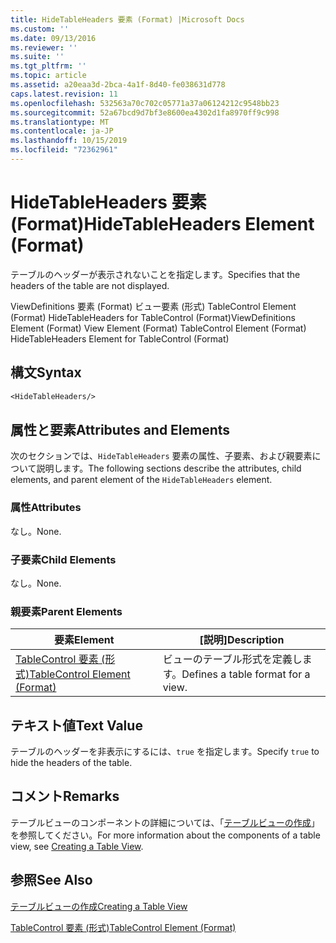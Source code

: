 ```yaml
---
title: HideTableHeaders 要素 (Format) |Microsoft Docs
ms.custom: ''
ms.date: 09/13/2016
ms.reviewer: ''
ms.suite: ''
ms.tgt_pltfrm: ''
ms.topic: article
ms.assetid: a20eaa3d-2bca-4a1f-8d40-fe038631d778
caps.latest.revision: 11
ms.openlocfilehash: 532563a70c702c05771a37a06124212c9548bb23
ms.sourcegitcommit: 52a67bcd9d7bf3e8600ea4302d1fa8970ff9c998
ms.translationtype: MT
ms.contentlocale: ja-JP
ms.lasthandoff: 10/15/2019
ms.locfileid: "72362961"
---
```

# <a name="hidetableheaders-element-format"></a><span data-ttu-id="fc7d5-102">HideTableHeaders 要素 (Format)</span><span class="sxs-lookup"><span data-stu-id="fc7d5-102">HideTableHeaders Element (Format)</span></span>

<span data-ttu-id="fc7d5-103">テーブルのヘッダーが表示されないことを指定します。</span><span class="sxs-lookup"><span data-stu-id="fc7d5-103">Specifies that the headers of the table are not displayed.</span></span>

<span data-ttu-id="fc7d5-104">ViewDefinitions 要素 (Format) ビュー要素 (形式) TableControl Element (Format) HideTableHeaders for TableControl (Format)</span><span class="sxs-lookup"><span data-stu-id="fc7d5-104">ViewDefinitions Element (Format) View Element (Format) TableControl Element (Format) HideTableHeaders Element for TableControl (Format)</span></span>

## <a name="syntax"></a><span data-ttu-id="fc7d5-105">構文</span><span class="sxs-lookup"><span data-stu-id="fc7d5-105">Syntax</span></span>

```vb
<HideTableHeaders/>
```

## <a name="attributes-and-elements"></a><span data-ttu-id="fc7d5-106">属性と要素</span><span class="sxs-lookup"><span data-stu-id="fc7d5-106">Attributes and Elements</span></span>

<span data-ttu-id="fc7d5-107">次のセクションでは、`HideTableHeaders` 要素の属性、子要素、および親要素について説明します。</span><span class="sxs-lookup"><span data-stu-id="fc7d5-107">The following sections describe the attributes, child elements, and parent element of the `HideTableHeaders` element.</span></span>

### <a name="attributes"></a><span data-ttu-id="fc7d5-108">属性</span><span class="sxs-lookup"><span data-stu-id="fc7d5-108">Attributes</span></span>

<span data-ttu-id="fc7d5-109">なし。</span><span class="sxs-lookup"><span data-stu-id="fc7d5-109">None.</span></span>

### <a name="child-elements"></a><span data-ttu-id="fc7d5-110">子要素</span><span class="sxs-lookup"><span data-stu-id="fc7d5-110">Child Elements</span></span>

<span data-ttu-id="fc7d5-111">なし。</span><span class="sxs-lookup"><span data-stu-id="fc7d5-111">None.</span></span>

### <a name="parent-elements"></a><span data-ttu-id="fc7d5-112">親要素</span><span class="sxs-lookup"><span data-stu-id="fc7d5-112">Parent Elements</span></span>

|<span data-ttu-id="fc7d5-113">要素</span><span class="sxs-lookup"><span data-stu-id="fc7d5-113">Element</span></span>|<span data-ttu-id="fc7d5-114">[説明]</span><span class="sxs-lookup"><span data-stu-id="fc7d5-114">Description</span></span>|
|-------------|-----------------|
|[<span data-ttu-id="fc7d5-115">TableControl 要素 (形式)</span><span class="sxs-lookup"><span data-stu-id="fc7d5-115">TableControl Element (Format)</span></span>](./tablecontrol-element-format.md)|<span data-ttu-id="fc7d5-116">ビューのテーブル形式を定義します。</span><span class="sxs-lookup"><span data-stu-id="fc7d5-116">Defines a table format for a view.</span></span>|

## <a name="text-value"></a><span data-ttu-id="fc7d5-117">テキスト値</span><span class="sxs-lookup"><span data-stu-id="fc7d5-117">Text Value</span></span>

<span data-ttu-id="fc7d5-118">テーブルのヘッダーを非表示にするには、`true` を指定します。</span><span class="sxs-lookup"><span data-stu-id="fc7d5-118">Specify `true` to hide the headers of the table.</span></span>

## <a name="remarks"></a><span data-ttu-id="fc7d5-119">コメント</span><span class="sxs-lookup"><span data-stu-id="fc7d5-119">Remarks</span></span>

<span data-ttu-id="fc7d5-120">テーブルビューのコンポーネントの詳細については、「[テーブルビューの作成](./creating-a-table-view.md)」を参照してください。</span><span class="sxs-lookup"><span data-stu-id="fc7d5-120">For more information about the components of a table view, see [Creating a Table View](./creating-a-table-view.md).</span></span>

## <a name="see-also"></a><span data-ttu-id="fc7d5-121">参照</span><span class="sxs-lookup"><span data-stu-id="fc7d5-121">See Also</span></span>

[<span data-ttu-id="fc7d5-122">テーブルビューの作成</span><span class="sxs-lookup"><span data-stu-id="fc7d5-122">Creating a Table View</span></span>](./creating-a-table-view.md)

[<span data-ttu-id="fc7d5-123">TableControl 要素 (形式)</span><span class="sxs-lookup"><span data-stu-id="fc7d5-123">TableControl Element (Format)</span></span>](./tablecontrol-element-format.md)
